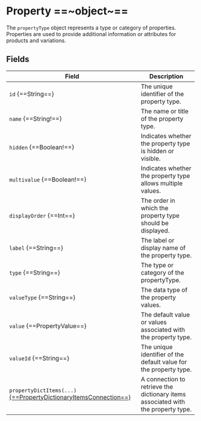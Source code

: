# Property ==~object~==

The `propertyType` object represents a type or category of properties. Properties are used to provide additional information or attributes for products and variations.

## Fields

| Field                                                           	| Description                                                                       	|
|-----------------------------------------------------------------	|-----------------------------------------------------------------------------------	|
| `id` {==String==}                                                 	| The unique identifier of the property type.                                       	|
| `name` {==String!==}                                              	| The name or title of the property type.                                           	|
| `hidden` {==Boolean!==}                                           	|  Indicates whether the property type is hidden or visible.                        	|
| `multivalue` {==Boolean!==}                                       	|  Indicates whether the property type allows multiple values.                      	|
| `displayOrder` {==Int==}                                          	| The order in which the property type should be displayed.                         	|
| `label` {==String==}                                              	| The label or display name of the property type.                                   	|
| `type` {==String==}                                               	| The type or category of the propertyType.                                         	|
| `valueType` {==String==}                                          	| The data type of the property values.                                             	|
| `value` {==PropertyValue==}                                       	| The default value or values associated with the property type.                    	|
| `valueId` {==String==}                                            	| The unique identifier of the default value for the property type.                 	|
| `propertyDictItems(...)` [{==PropertyDictionaryItemsConnection==}](PropertyDictItemConnection.md)  	| A connection to retrieve the dictionary items associated with the property type.  	|
